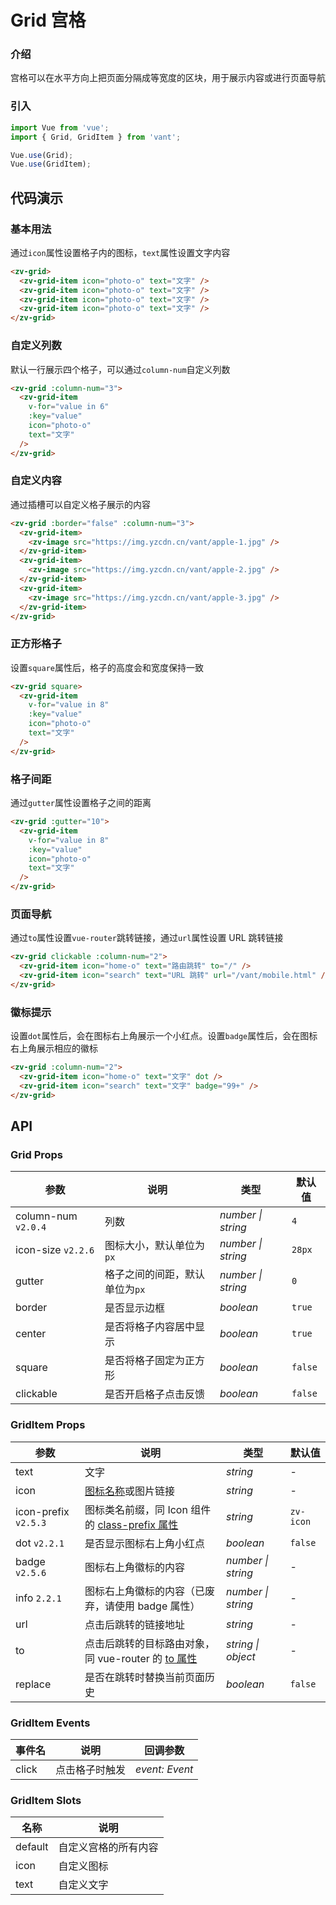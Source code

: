# Grid 宫格

### 介绍

宫格可以在水平方向上把页面分隔成等宽度的区块，用于展示内容或进行页面导航

### 引入

```js
import Vue from 'vue';
import { Grid, GridItem } from 'vant';

Vue.use(Grid);
Vue.use(GridItem);
```

## 代码演示

### 基本用法

通过`icon`属性设置格子内的图标，`text`属性设置文字内容

```html
<zv-grid>
  <zv-grid-item icon="photo-o" text="文字" />
  <zv-grid-item icon="photo-o" text="文字" />
  <zv-grid-item icon="photo-o" text="文字" />
  <zv-grid-item icon="photo-o" text="文字" />
</zv-grid>
```

### 自定义列数

默认一行展示四个格子，可以通过`column-num`自定义列数

```html
<zv-grid :column-num="3">
  <zv-grid-item
    v-for="value in 6"
    :key="value"
    icon="photo-o"
    text="文字"
  />
</zv-grid>
```

### 自定义内容

通过插槽可以自定义格子展示的内容

```html
<zv-grid :border="false" :column-num="3">
  <zv-grid-item>
    <zv-image src="https://img.yzcdn.cn/vant/apple-1.jpg" />
  </zv-grid-item>
  <zv-grid-item>
    <zv-image src="https://img.yzcdn.cn/vant/apple-2.jpg" />
  </zv-grid-item>
  <zv-grid-item>
    <zv-image src="https://img.yzcdn.cn/vant/apple-3.jpg" />
  </zv-grid-item>
</zv-grid>
```

### 正方形格子

设置`square`属性后，格子的高度会和宽度保持一致

```html
<zv-grid square>
  <zv-grid-item
    v-for="value in 8"
    :key="value"
    icon="photo-o"
    text="文字"
  />
</zv-grid>
```

### 格子间距

通过`gutter`属性设置格子之间的距离

```html
<zv-grid :gutter="10">
  <zv-grid-item
    v-for="value in 8"
    :key="value"
    icon="photo-o"
    text="文字"
  />
</zv-grid>
```

### 页面导航

通过`to`属性设置`vue-router`跳转链接，通过`url`属性设置 URL 跳转链接

```html
<zv-grid clickable :column-num="2">
  <zv-grid-item icon="home-o" text="路由跳转" to="/" />
  <zv-grid-item icon="search" text="URL 跳转" url="/vant/mobile.html" />
</zv-grid>
```

### 徽标提示

设置`dot`属性后，会在图标右上角展示一个小红点。设置`badge`属性后，会在图标右上角展示相应的徽标

```html
<zv-grid :column-num="2">
  <zv-grid-item icon="home-o" text="文字" dot />
  <zv-grid-item icon="search" text="文字" badge="99+" />
</zv-grid>
```

## API

### Grid Props

| 参数 | 说明 | 类型 | 默认值 |
|------|------|------|------|
| column-num `v2.0.4` | 列数 | *number \| string* | `4` |
| icon-size `v2.2.6` | 图标大小，默认单位为`px` | *number \| string* | `28px` |
| gutter | 格子之间的间距，默认单位为`px` | *number \| string* | `0` |
| border | 是否显示边框 | *boolean* | `true` |
| center | 是否将格子内容居中显示 | *boolean* | `true` |
| square | 是否将格子固定为正方形 | *boolean* | `false` |
| clickable | 是否开启格子点击反馈 | *boolean* | `false` |

### GridItem Props

| 参数 | 说明 | 类型 | 默认值 |
|------|------|------|------|
| text | 文字 | *string* | - |
| icon | [图标名称](#/zh-CN/icon)或图片链接 | *string* | - |
| icon-prefix `v2.5.3` | 图标类名前缀，同 Icon 组件的 [class-prefix 属性](#/zh-CN/icon#props) | *string* | `zv-icon` |
| dot `v2.2.1` | 是否显示图标右上角小红点 | *boolean* | `false` |
| badge `v2.5.6` | 图标右上角徽标的内容 | *number \| string* | - |
| info `2.2.1` | 图标右上角徽标的内容（已废弃，请使用 badge 属性） | *number \| string* | - |
| url | 点击后跳转的链接地址 | *string* | - |
| to | 点击后跳转的目标路由对象，同 vue-router 的 [to 属性](https://router.vuejs.org/zh/api/#to) | *string \| object* | - |
| replace | 是否在跳转时替换当前页面历史 | *boolean* | `false` |

### GridItem Events

| 事件名 | 说明 | 回调参数 |
|------|------|------|
| click | 点击格子时触发 | *event: Event* |

### GridItem Slots

| 名称 | 说明 |
|------|------|
| default | 自定义宫格的所有内容 |
| icon | 自定义图标 |
| text | 自定义文字 |
